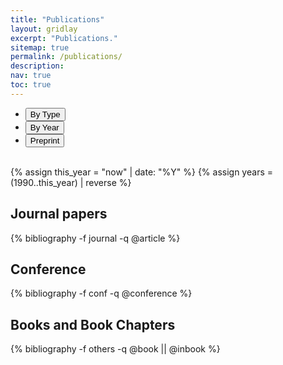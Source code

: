 ```yaml
---
title: "Publications"
layout: gridlay
excerpt: "Publications."
sitemap: true
permalink: /publications/
description:
nav: true
toc: true
---
```


<!-- ## Featured -->
<!-- <br>
<div style="text-align:center">
<a href="https://onlinelibrary.wiley.com/doi/10.1002/lpor.202200828" target="_blank"><img src="{{site.baseurl}}/assets/images/research/lpor202308.jpg"  style="height:200px; border-radius: 0%; box-shadow: 0px 0px 0px #ffffff00;"></a>
<a href="https://onlinelibrary.wiley.com/doi/full/10.1002/lpor.202100008" target="_blank"><img src="{{site.baseurl}}/assets/images/research/lpor202106.jpg"  style="height:200px; border-radius: 0%; box-shadow: 0px 0px 0px #ffffff00;"></a>
<a href="https://www.osapublishing.org/prj/home.cfm" target="_blank"><img src="{{site.baseurl}}/assets/images/research/prj.jpg"  style="height:200px; border-radius: 0%;%"></a>
<!-- <a href="https://www.journals.elsevier.com/optics-and-lasers-in-engineering" target="_blank"><img src="{{site.baseurl}}/assets/images/research/ole.jpg"  style="height:200px; border-radius: 0%;%"></a> -->
<!-- <a href="https://www.osapublishing.org/oe/home.cfm" target="_blank"><img src="{{site.baseurl}}/assets/images/research/oe.jpg"  style="height:200px; border-radius: 0%;%"></a> -->
<!-- <a href="https://onlinelibrary.wiley.com/doi/10.1002/apxr.202200118" target="_blank"><img src="{{site.baseurl}}/assets/images/research/apxr202302.jpg"  style="height:200px; border-radius: 0%; box-shadow: 0px 0px 0px #ffffff00;"></a>
</div>
<br> -->

<!-- Nav -->
<ul class="nav nav-tabs" style="width:100%; margin: 0 auto;">
    <li class="active">
    <a data-toggle="tab"><button id="btn_bytype" onclick="ShowOrHide('bytype')">By Type</button></a>
    </li>
    <li class="">
    <a data-toggle="tab"><button id="btn_byyear" onclick="ShowOrHide('byyear')">By Year</button> </a>
    </li>
    <!-- <li class="">
    <a data-toggle="tab"><button id="btn_bydiscip" onclick="ShowOrHide('bydiscip')">By Discipline</button> </a>
    </li> -->
    <!-- <li class="">
    <a data-toggle="tab"><button id="btn_bytalk" onclick="ShowOrHide('bytalk')">Talks</button></a>
    </li> -->
    <li class="">
    <a data-toggle="tab"><button id="btn_inpress" onclick="ShowOrHide('inpress')">Preprint</button></a>
    </li>
    <!-- <li class="">
    <a data-toggle="tab" href="https://scholar.google.com/citations?hl=en&user=adQED6IAAAAJ&view_op=list_works&authuser=1&sortby=pubdate"><button onclick="window.location.href='https://scholar.google.com/citations?hl=en&user=adQED6IAAAAJ&view_op=list_works&authuser=1&sortby=pubdate';">Google Scholar</button></a>
    </li> -->
</ul>

<br>

{% assign this_year = "now" | date: "%Y"  %}
{% assign years = (1990..this_year) | reverse %}

<script>var byyeartext="year";var bytypetext="type";</script>

<!-- Display by year -->
<div id="byyear" style="display:none;">

{% for y in years %}

  <h3 id="{{y}}">{{y}}</h3>
  {% bibliography -f journal -f conf -q @*[year={{y}}]* %}
{% endfor %}

</div>

<!-- Display by Disciplinary -->
<div id="bydiscip" style="display:none;">

## Cross-disciplinary

{% bibliography -f journal -f conf -q @*[disciplinary=cross] %}

## Computer science

{% bibliography -f journal -f conf -q @*[disciplinary=computer] %}

## Optics

{% bibliography -f journal -f conf -q @*[disciplinary=optics] %}

</div>

<!-- In Progress -->
<div id="inpress" style="display:none;">

{% bibliography -f journal -q @misc %}

</div>

<!-- Display by type -->
<div id="bytype" style="display:block;">

## Journal papers

{% bibliography -f journal -q @article %}

## Conference

{% bibliography -f conf -q @conference %}

## Books and Book Chapters

{% bibliography -f others -q @book || @inbook %}


</div>
